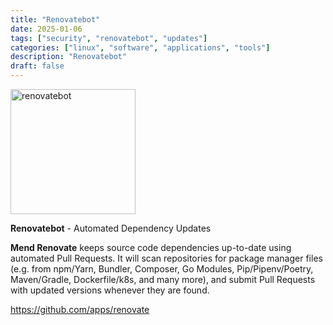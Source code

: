 ```yaml
---
title: "Renovatebot"
date: 2025-01-06
tags: ["security", "renovatebot", "updates"]
categories: ["linux", "software", "applications", "tools"]
description: "Renovatebot"
draft: false
---
```


<img src="https://docs.renovatebot.com/assets/images/logo.png" alt="renovatebot" width="200px" height="200px">

**Renovatebot** - Automated Dependency Updates

**Mend Renovate** keeps source code dependencies up-to-date using automated Pull Requests. It will scan repositories for package manager files (e.g. from npm/Yarn, Bundler, Composer, Go Modules, Pip/Pipenv/Poetry, Maven/Gradle, Dockerfile/k8s, and many more), and submit Pull Requests with updated versions whenever they are found.

https://github.com/apps/renovate
